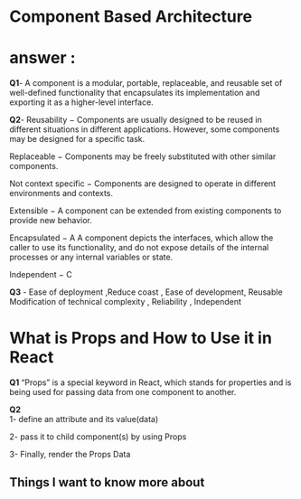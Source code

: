 # Component Based Architecture

# answer :

**Q1**- A component is a modular, portable, replaceable, and reusable set of well-defined functionality that encapsulates its implementation and exporting it as a higher-level interface.

**Q2**- Reusability − Components are usually designed to be reused in different situations in different applications. However, some components may be designed for a specific task.

Replaceable − Components may be freely substituted with other similar components.

Not context specific − Components are designed to operate in different environments and contexts.

Extensible − A component can be extended from existing components to provide new behavior.

Encapsulated − A A component depicts the interfaces, which allow the caller to use its functionality, and do not expose details of the internal processes or any internal variables or state.

Independent − C


**Q3** - Ease of deployment ,Reduce coast ,  Ease of development, Reusable Modification of technical complexity , Reliability , Independent



# What is Props and How to Use it in React



**Q1**  “Props” is a special keyword in React, which stands for properties and is being used for passing data from one component to another.


**Q2**  
        1- define an attribute and its value(data)

2-  pass it to child component(s) by using Props

3- Finally, render the Props Data









## Things I want to know more about
